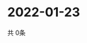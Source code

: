 # 2022-01-23
  共 0条

  <!-- BEGIN -->
  <!-- 最后更新时间Sun Jan 23 2022 13:08:03 GMT+0000 (Coordinated Universal Time) -->
  
  <!-- END -->
  
  